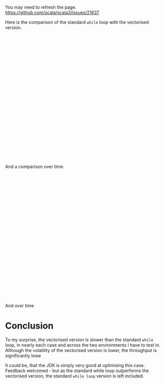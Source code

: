 
You may need to refresh the page.
https://github.com/scala/scala3/issues/21637

Here is the comparison of the standard `while` loop with the vectorised version.
<div id="vis" style="width: 50vw;height: 10vh"></div>

And a comparison over time.

<div id="visTime" style="width: 50vw;height: 10vh"></div>

<script type="module">
  import vegaEmbed from "https://cdn.jsdelivr.net/npm/vega-embed@6/+esm?bundle-deps=true";
  var spec = "../../plots/addScalar.vg.json";
  vegaEmbed('#vis', spec).then(function(result) {
    // Access the Vega view instance (https://vega.github.io/vega/docs/api/view/) as result.view
  }).catch(console.error);
</script>

And over time

<script type="module">
  import vegaEmbed from "https://cdn.jsdelivr.net/npm/vega-embed@6/+esm";
  var spec = "../../plots/addScalar_over_time.vg.json";
  vegaEmbed('#visTime', spec)
</script>


# Conclusion

To my surprise, the vectorised version is slower than the standard `while` loop, in nearly each case and across the two environments I have to test in. Although the volatility of the vectorised version is lower, the throughput is significantly lowe

It could be, that the JDK is simply very good at optimising this case. Feedback welcomed - but as the standard while loop outperforms the vectorised version, the standard `while loop` version is left included.
